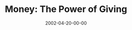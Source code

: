 ---
layout: message
category: message
series: "Handle with Care"
title: "Money: The Power of Giving"
date: 2002-04-20-00-00
message_id: 285
audio: "http://s3.amazonaws.com/crossroadsaudiomessages/Power_of_Giving.mp3"
audio-duration: "38:51"
explicit: "N"
---